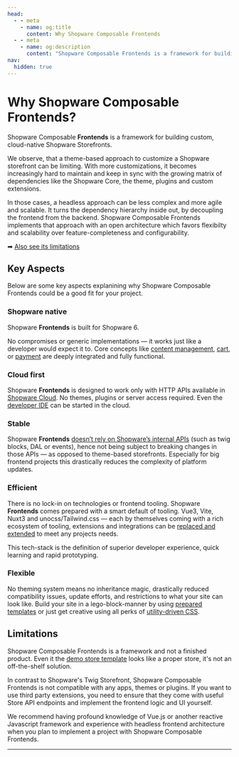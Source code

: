 ```yaml
---
head:
  - - meta
    - name: og:title
      content: Why Shopware Composable Frontends
  - - meta
    - name: og:description
      content: "Shopware Composable Frontends is a framework for building custom, cloud-native Shopware Storefronts."
nav:
  hidden: true
---
```


# Why Shopware Composable Frontends?

Shopware Composable **Frontends** is a framework for building custom, cloud-native Shopware Storefronts.

We observe, that a theme-based approach to customize a Shopware storefront can be limiting. With more customizations, it becomes increasingly hard to maintain and keep in sync with the growing matrix of dependencies like the Shopware Core, the theme, plugins and custom extensions.

In those cases, a headless approach can be less complex and more agile and scalable. It turns the dependency hierarchy inside out, by decoupling the frontend from the backend. Shopware Composable Frontends implements that approach with an open architecture which favors flexibilty and scalability over feature-completeness and configurability.

➡ [Also see its limitations](#limitations)

## Key Aspects

Below are some key aspects explanining why Shopware Composable Frontends could be a good fit for your project.

### Shopware native

Shopware **Frontends** is built for Shopware 6.

No compromises or generic implementations — it works just like a developer would expect it to.
Core concepts like [content management](./getting-started/content-pages.md), [cart](./getting-started/cart.md), or [payment](./getting-started/checkout.md) are deeply integrated and fully functional.

### Cloud first

Shopware **Frontends** is designed to work only with HTTP APIs available in [Shopware Cloud](./index.md#data-sources).
No themes, plugins or server access required.
Even the [developer IDE](./getting-started/templates/demo-store-template.md) can be started in the cloud.

### Stable

Shopware **Frontends** [doesn’t rely on Shopware’s internal APIs](./index.md#how-it-works) (such as twig blocks, DAL or events),
hence not being subject to breaking changes in those APIs — as opposed to theme-based storefronts.
Especially for big frontend projects this drastically reduces the complexity of platform updates.

### Efficient

There is no lock-in on technologies or frontend tooling. Shopware **Frontends** comes prepared with a smart default of tooling.
Vue3, Vite, Nuxt3 and unocss/Tailwind.css — each by themselves coming with a rich ecosystem of tooling, extensions
and integrations can be [replaced and extended](./getting-started/templates.md) to meet any projects needs.

This tech-stack is the definition of superior developer experience, quick learning and rapid prototyping.

### Flexible

No theming system means no inheritance magic, drastically reduced compatibility issues, update efforts, and restrictions
to what your site can look like. Build your site in a lego-block-manner by using [prepared templates](./resources/examples/index.md) or just get creative using all perks of [utility-driven CSS](./framework/styling.md).

## Limitations

Shopware Composable Frontends is a framework and not a finished product. Even it the [demo store template](./getting-started/templates/demo-store-template.md) looks like a proper store, it's not an off-the-shelf solution.

In contrast to Shopware's Twig Storefront, Shopware Composable Frontends is not compatible with any apps, themes or plugins. If you want to use third party extensions, you need to ensure that they come with useful Store API endpoints and implement the frontend logic and UI yourself.

We recommend having profound knowledge of Vue.js or another reactive Javascript framework and experience with headless frontend architecture when you plan to implement a project with Shopware Composable Frontends.

---

<PageRef page="../getting-started/templates" title="Getting Started" sub="Get started with Shopware Composable Frontends" />
